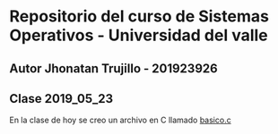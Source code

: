 # Repositorio del curso de Sistemas Operativos - Universidad del valle
## Autor Jhonatan Trujillo - 201923926

## Clase 2019_05_23

En la clase de hoy se creo un archivo en C llamado [basico.c](basico.c)


